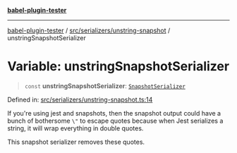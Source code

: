 [**babel-plugin-tester**](../../../../README.md)

***

[babel-plugin-tester](../../../../README.md) / [src/serializers/unstring-snapshot](../README.md) / unstringSnapshotSerializer

# Variable: unstringSnapshotSerializer

> `const` **unstringSnapshotSerializer**: [`SnapshotSerializer`](../../../type-aliases/SnapshotSerializer.md)

Defined in: [src/serializers/unstring-snapshot.ts:14](https://github.com/babel-utils/babel-plugin-tester/blob/fc3d21b0d5e00d8cddad4db323f3724c672066fd/src/serializers/unstring-snapshot.ts#L14)

If you're using jest and snapshots, then the snapshot output could have a
bunch of bothersome `\"` to escape quotes because when Jest serializes a
string, it will wrap everything in double quotes.

This snapshot serializer removes these quotes.
